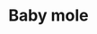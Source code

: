 ---
layout: item
title: Baby mole
item-id: 12646
datatable: true
id: 12646
name: "Baby mole"
members: true
lowalch: 0
highalch: 0
examine: "Keep Molin', molin', molin', molin'!"
monsters:
  - id: 5779
    name: "Giant Mole"
    members: true
    combat_level: 230
    wiki_url: "https://oldschool.runescape.wiki/w/Giant_Mole"
    drops:
      - quantity: "1"
        rarity: 0.0003333333333333333
    image: "https://oldschool.runescape.wiki/images/thumb/f/fd/Giant_Mole.png/250px-Giant_Mole.png?3f58a"
---
